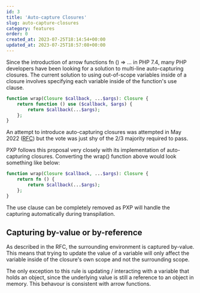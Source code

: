 ```yaml
---
id: 3
title: 'Auto-capture Closures'
slug: auto-capture-closures
category: features
order: 0
created_at: 2023-07-25T18:14:54+00:00
updated_at: 2023-07-25T18:57:08+00:00
---
```

Since the introduction of arrow functions fn () => ... in PHP 7.4, many PHP developers have been looking for a solution to multi-line auto-capturing closures. The current solution to using out-of-scope variables inside of a closure involves specifying each variable inside of the function's use clause.

```php
function wrap(Closure $callback, ...$args): Closure {
    return function () use ($callback, $args) {
        return $callback(...$args);
    };
}
```

An attempt to introduce auto-capturing closures was attempted in May 2022 ([RFC](https://web.archive.org/web/20230328213824/https://wiki.php.net/rfc/auto-capture-closure)) but the vote was just shy of the 2/3 majority required to pass.

PXP follows this proposal very closely with its implementation of auto-capturing closures. Converting the wrap() function above would look something like below:

```php
function wrap(Closure $callback, ...$args): Closure {
    return fn () {
        return $callback(...$args);
    };
}
```

The use clause can be completely removed as PXP will handle the capturing automatically during transpilation.

## Capturing by-value or by-reference

As described in the RFC, the surrounding environment is captured by-value. This means that trying to update the value of a variable will only affect the variable inside of the closure's own scope and not the surrounding scope.

The only exception to this rule is updating / interacting with a variable that holds an object, since the underlying value is still a reference to an object in memory. This behavour is consistent with arrow functions.